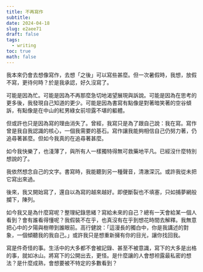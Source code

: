 ```yaml
---
title: 不再寫作
subtitle: 
date: 2024-04-18
slug: e2aee71
draft: false
tags:
  - writing
toc: true
math: false
---
```


我本來仍會去想像寫作，去想「之後」可以寫些甚麼。但一次暑假時，我想，放假不寫，更待何時？於是我承認，好久沒寫了。

可能是因為忙。可能是因為不再那麼急切地渴望展現與訴說。可能是因為在思考的更多後，我發現自己知道的更少。可能是因為書寫有點像是對著暗笑著的空谷傾訴，有點像是在中山的紅男綠女前坦露不堪的軀體。

但或許也只是因為寫的理由消失了。曾經，我寫只是為了跟自己說：我在寫。寫作曾是我自我認識的核心，一個我需要的基石。寫作讓我能夠相信自己仍努力著，仍追尋著甚麼。但如今我真的在追尋著甚麼。

如今我快樂了，也淺薄了，與所有人一樣獨特得無可救藥地平凡。已經沒什麼特別想說的了。

我依然想念自己的文字。書寫時，我能聽到另一種聲音，清澈深沉。或許我從未把它寫出來過。

後來，我又開始寫了，還自以為寫的越來越好。即便斷裂也不填塞，只如捕夢網般攔下，陳列。

如今我又是為什麼寫呢？整理紀錄思緒？寫給未來的自己？總有一天會給某一個人看到？會有誰看得懂呢？我假裝不在乎，也真沒有在乎到想花時間去解釋。我無意把心中的夕陽與樹帶到誰眼前。高行健說：「這漫長的獨白中，你是我講述的對象，一個傾聽我的我自己。」或許我只是想重新擁有你的目光，讓你找回我。

寫是件奇怪的事。生活中的大多都不會被記錄、甚至不被意識，寫下的大多是出格的事，就如冰山。將寫下的公開出去，更怪。是什麼讓的人會想袒露最私密的想法？是什麼成熟，會想要被不特定的多數看到？


<!--more-->
